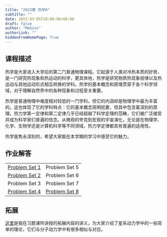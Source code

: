 ```yaml
---
title: "2023春 热学A"
subtitle: ""
date: 2023-03-05T20:00:00+08:00
draft: false
author: "Mebius"
authorLink: ""
hiddenFromHomePage: True
---
```


## 课程描述

热学是大家进入大学后的第二门普通物理课程。它起源于人类对冷热本质的好奇，是一门研究热现象和热运动的科学，更具体地，热学是研究物质热现象规律以及热运动与其他运动形式相互转换的学科。热学的基本概念和原理贯穿于各个科学领域，对于理解自然界中的各种现象和过程至关重要。

热学是普通物理中难度相对较低的一门学科，但它的内涵却是物理学中最为丰富的。这也体现了它的学科特点：它的基本概念简明扼要，但其中包含着深刻的原理。热力学第一定律和第二定律几乎已经超越了科学定理的范畴，它们被广泛接受并成为科学家们普遍的信念。从微观的夸克到宏观的宇宙演化，无论是在物理学、化学、生物学还是计算机科学等不同领域，热力学定律都具有普遍的适用性。

热学是隽永深刻的，希望大家能在本学期的学习中感受它的魅力。

## 作业解答

|||
|:-------:|:-------:|
| [Problem Set 1](../hw1)|Problem Set 5  | 
| [Problem Set 2](../hw2)|Problem Set 6  | 
| Problem Set 3|Problem Set 7  | 
| [Problem Set 4](../hw4)|[Problem Set 8](../hw8)  | 

## 拓展

[这里](../lesson)是我在习题课所讲授的拓展内容的讲义，为大家介绍了星系动力学中的一些简单的理论，它们与分子动力学中有很多相似与对应。